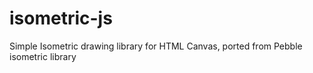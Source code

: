 # isometric-js
Simple Isometric drawing library for HTML Canvas, ported from Pebble isometric library
